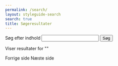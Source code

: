```yaml
---
permalink: /search/
layout: styleguide-search
search: true
title: Søgeresultater
---
```


<div id="search-form">
    <form method="get" action="/search/">
      <div class="form-group search">
        <label for="search-input" class="sr-only">Søg efter indhold</label>
        <input class="form-input input-char-27" id="search-input" name="q" title="Search" type="search">
        <button class="button button-search" type="submit" id="searchbtn">Søg</button>
      </div>
    </form>
</div>

<div class="d-none" id="results-container">
    <p class="form-hint mb-0">Viser <span id="results-count"></span> resultater for "<span id="results-text"></span>"</p>
    <div id="results">
    </div>
    <div class="page-navigation">
        <a id="previous-page" class="d-none">Forrige side</a>
        <a id="next-page" class="d-none">Næste side</a>
    </div>
</div>
